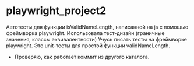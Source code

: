 # playwright_project2

Автотесты для функции isValidNameLength, написанной на js с помощью фреймворка playwright.
Использовала тест-дизайн (граничные значения, классы эквивалентности)
Учуcь писать тесты на фреймворке playwright.
Это unit-тесты для простой функции validNameLength.

- Проверяю, как работает коммит из другого каталога.
